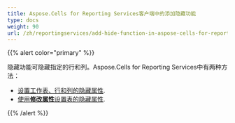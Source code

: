 ```yaml
---
title: Aspose.Cells for Reporting Services客户端中的添加隐藏功能
type: docs
weight: 90
url: /zh/reportingservices/add-hide-function-in-aspose-cells-for-reporting-services-client/
---
```


{{% alert color="primary" %}} 

隐藏功能可隐藏指定的行和列。Aspose.Cells for Reporting Services中有两种方法：

- [设置工作表、行和列的隐藏属性](/cells/zh/reportingservices/set-a-table-s-hide-attributes-from-the-modify-attribute-form/).
- [使用**修改属性**设置表的隐藏属性](/cells/zh/reportingservices/set-hide-option-for-excel-row-column-and-sheet-using-dyn-hide-form/).

{{% /alert %}}
